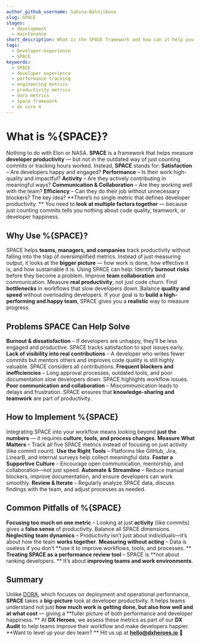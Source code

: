 ```yaml
---
author_github_username: Sabina-Balejikova
slug: SPACE
stages:
  - development
  - maintenance
short_description: What is the SPACE framework and how can it help you with measuring developer experience.
tags:
  - Developer-experience
  - SPACE
keywords:
  - SPACE
  - developer experience
  - performance tracking
  - engineering metrics
  - productivity metrics
  - dora metrics
  - space framework
  - dx core 4
---
```

# What is %{SPACE}?
Nothing to do with Elon or NASA. **SPACE** is a framework that helps measure **developer productivity** — but not in the outdated way of just counting commits or tracking hours worked.
Instead, **SPACE** stands for:
**Satisfaction** – Are developers happy and engaged?
**Performance** – Is their work high-quality and impactful?
**Activity** – Are they actively contributing in meaningful ways?
**Communication & Collaboration** – Are they working well with the team?
**Efficiency** – Can they do their job without unnecessary blockers?
The key idea? **There’s no single metric that defines developer productivity. ** You need to **look at multiple factors together** — because just counting commits tells you nothing about code quality, teamwork, or developer happiness.

## Why Use %{SPACE}?
SPACE helps **teams, managers, and companies** track productivity without falling into the trap of oversimplified metrics. Instead of just measuring output, it looks at the **bigger picture** — how work is done, how effective it is, and how sustainable it is.
Using SPACE can help:
Identify **burnout risks** before they become a problem.
Improve **team collaboration** and communication.
Measure **real productivity**, not just code churn.
Find **bottlenecks** in workflows that slow developers down.
Balance **quality and speed** without overloading developers.
If your goal is to **build a high-performing and happy team**, SPACE gives you a **realistic** way to measure progress.
## Problems SPACE Can Help Solve
**Burnout & dissatisfaction** – If developers are unhappy, they’ll be less engaged and productive. SPACE tracks satisfaction to spot issues early.
**Lack of visibility into real contributions** – A developer who writes fewer commits but mentors others and improves code quality is still highly valuable. SPACE considers all contributions.
**Frequent blockers and inefficiencies** – Long approval processes, outdated tools, and poor documentation slow developers down. SPACE highlights workflow issues.
**Poor communication and collaboration** – Miscommunication leads to delays and frustration. SPACE ensures that **knowledge-sharing and teamwork** are part of productivity.

## How to Implement %{SPACE}
Integrating SPACE into your workflow means looking beyond **just the numbers** — it requires **culture, tools, and process changes**.
**Measure What Matters** – Track all five SPACE metrics instead of focusing on just activity (like commit count).
**Use the Right Tools** – Platforms like GitHub, Jira, LinearB, and internal surveys help collect meaningful data.
**Foster a Supportive Culture** – Encourage open communication, mentorship, and collaboration—not just speed.
**Automate & Streamline** – Reduce manual blockers, improve documentation, and ensure developers can work smoothly.
**Review & Iterate** – Regularly analyze SPACE data, discuss findings with the team, and adjust processes as needed.

## Common Pitfalls of %{SPACE}
**Focusing too much on one metric** – Looking at just **activity** (like commits) gives a **false sense** of productivity. Balance all SPACE dimensions.
**Neglecting team dynamics** – Productivity isn’t just about individuals—it’s about how the team **works together**.
**Measuring without acting** – Data is useless if you don’t **use it to improve workflows, tools, and processes. **
**Treating SPACE as a performance review tool** – SPACE is **not about ranking developers. ** It’s about **improving teams and work environments**.

## Summary
Unlike [DORA](/practices/%{DORA}), which focuses on deployment and operational performance, **SPACE** takes a **big-picture** look at developer productivity. It helps teams understand not just **how much work is getting done, but also how well and at what cost** — giving a **fuller picture of both performance and developer happiness. **
At **DX Heroes**, we assess these metrics as part of our **DX Audit** to help teams improve their workflow and make developers happier. **Want to level up your dev team? ** Hit us up at **hello@dxheroes.io** 🚀